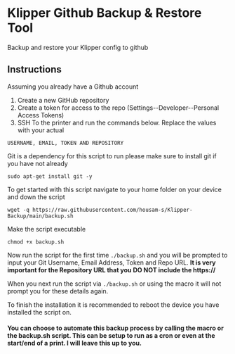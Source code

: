 # Klipper Github Backup & Restore Tool
Backup and restore your Klipper config to github

## Instructions

Assuming you already have a Github account 

1. Create a new GitHub repository
2. Create a token for access to the repo (Settings--Developer--Personal Access Tokens)
3. SSH To the printer and run the commands below. Replace the values with your actual
   
 ```USERNAME, EMAIL, TOKEN AND REPOSITORY```

Git is a dependency for this script to run please make sure to install git if you have not already

`sudo apt-get install git -y`

To get started with this script navigate to your home folder on your device and down the script 

`wget -q https://raw.githubusercontent.com/housam-s/Klipper-Backup/main/backup.sh`

Make the script executable 

`chmod +x backup.sh`

Now run the script for the first time `./backup.sh` and you will be prompted to input your Git Username, Email Address, Token and Repo URL.
**It is very important for the Repository URL that you DO NOT include the https://**

When you next run the script via `./backup.sh` or using the macro it will not prompt you for these details again.

To finish the installation it is recommended to reboot the device you have installed the script on.

#### You can choose to automate this backup process by calling the macro or the backup.sh script. This can be setup to run as a cron or even at the start/end of a print. I will leave this up to you. 

